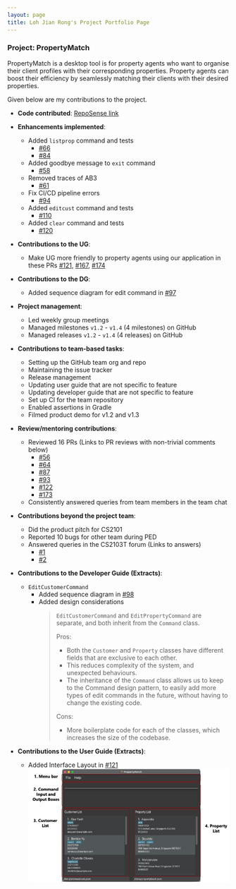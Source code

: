 ```yaml
---
layout: page
title: Loh Jian Rong's Project Portfolio Page
---
```


### Project: PropertyMatch

PropertyMatch is a desktop tool is for property agents who want to organise their client profiles with their corresponding properties. Property agents can boost their efficiency by seamlessly matching their clients with their desired properties.

Given below are my contributions to the project.

* **Code contributed**: [RepoSense link](https://nus-cs2103-ay2324s1.github.io/tp-dashboard/?search=jianrong7&sort=groupTitle&sortWithin=title&timeframe=commit&mergegroup=&groupSelect=groupByRepos&breakdown=true&checkedFileTypes=docs~functional-code~test-code&since=2023-09-22&tabOpen=true&tabType=authorship&tabAuthor=jianrong7&tabRepo=AY2324S1-CS2103T-W11-2%2Ftp%5Bmaster%5D&authorshipIsMergeGroup=false&authorshipFileTypes=docs~functional-code~test-code&authorshipIsBinaryFileTypeChecked=false&authorshipIsIgnoredFilesChecked=false)


* **Enhancements implemented**:
  * Added `listprop` command and tests
    * [#66](https://github.com/AY2324S1-CS2103T-W11-2/tp/pull/66)
    * [#84](https://github.com/AY2324S1-CS2103T-W11-2/tp/pull/84)
  * Added goodbye message to `exit` command
    * [#58](https://github.com/AY2324S1-CS2103T-W11-2/tp/pull/58)
  * Removed traces of AB3
    * [#61](https://github.com/AY2324S1-CS2103T-W11-2/tp/pull/61)
  * Fix CI/CD pipeline errors
    * [#94](https://github.com/AY2324S1-CS2103T-W11-2/tp/pull/94)
  * Added `editcust` command and tests
    * [#110](https://github.com/AY2324S1-CS2103T-W11-2/tp/pull/110)
  * Added `clear` command and tests
    * [#120](https://github.com/AY2324S1-CS2103T-W11-2/tp/pull/120)


* **Contributions to the UG**:
  * Make UG more friendly to property agents using our application in these PRs [#121](https://github.com/AY2324S1-CS2103T-W11-2/tp/pull/121), [#167](https://github.com/AY2324S1-CS2103T-W11-2/tp/pull/167), [#174](https://github.com/AY2324S1-CS2103T-W11-2/tp/pull/174)


* **Contributions to the DG**:
  * Added sequence diagram for edit command in [#97](https://github.com/AY2324S1-CS2103T-W11-2/tp/pull/97)


* **Project management**:
  * Led weekly group meetings
  * Managed milestones `v1.2` - `v1.4` (4 milestones) on GitHub
  * Managed releases `v1.2` - `v1.4` (4 releases) on GitHub


* **Contributions to team-based tasks**:
  * Setting up the GitHub team org and repo
  * Maintaining the issue tracker
  * Release management
  * Updating user guide that are not specific to feature
  * Updating developer guide that are not specific to feature
  * Set up CI for the team repository
  * Enabled assertions in Gradle
  * Filmed product demo for v1.2 and v1.3


* **Review/mentoring contributions**:
  * Reviewed 16 PRs (Links to PR reviews with non-trivial comments below)
    * [#56](https://github.com/AY2324S1-CS2103T-W11-2/tp/pull/56)
    * [#64](https://github.com/AY2324S1-CS2103T-W11-2/tp/pull/64)
    * [#87](https://github.com/AY2324S1-CS2103T-W11-2/tp/pull/87)
    * [#93](https://github.com/AY2324S1-CS2103T-W11-2/tp/pull/93)
    * [#122](https://github.com/AY2324S1-CS2103T-W11-2/tp/pull/122)
    * [#173](https://github.com/AY2324S1-CS2103T-W11-2/tp/pull/173)
  * Consistently answered queries from team members in the team chat


* **Contributions beyond the project team**:
  * Did the product pitch for CS2101
  * Reported 10 bugs for other team during PED
  * Answered queries in the CS2103T forum (Links to answers)
    * [#1](https://github.com/nus-cs2103-AY2324S1/forum/issues/107#issuecomment-1706281857)
    * [#2](https://github.com/nus-cs2103-AY2324S1/forum/issues/92#issuecomment-1704647357)


* **Contributions to the Developer Guide (Extracts)**:
  * `EditCustomerCommand`
    * Added sequence diagram in [#98](https://github.com/AY2324S1-CS2103T-W11-2/tp/pull/98)
    * Added design considerations
      > `EditCustomerCommand` and `EditPropertyCommand` are separate, and both  inherit from the `Command` class.
      >
      > Pros:
      > - Both the `Customer` and `Property` classes have different fields that are exclusive to each other.
      > - This reduces complexity of the system, and unexpected behaviours.
      > - The inheritance of the `Command` class allows us to keep to the Command design pattern, to easily add more types of edit commands in the future, without having to change the existing code.
      > 
      > Cons:
      > - More boilerplate code for each of the classes, which increases the size of the codebase.

* **Contributions to the User Guide (Extracts)**:
  * Added Interface Layout in [#121](https://github.com/AY2324S1-CS2103T-W11-2/tp/pull/121)
  ![UserInterface.png](../images/user-guide/UserInterface.png)
